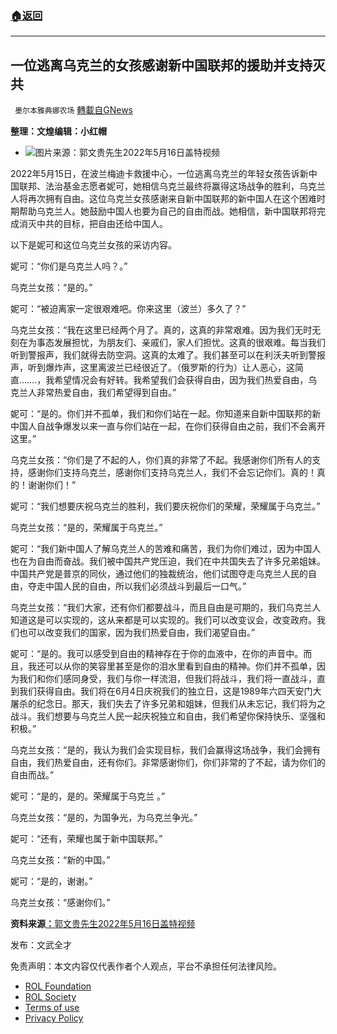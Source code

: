 ###  [:house:返回](README.md)
---


## 一位逃离乌克兰的女孩感谢新中国联邦的援助并支持灭共
` 墨尔本雅典娜农场` [轉載自GNews](https://gnews.org/zh-hans/2546689/)

**整理：文煌编辑：小红帽**
 
- ![](https://assets.gnews.org/wp-content/uploads/2022/05/gaitubao_Screenshot_from_2022-05-17_20-37-37.png)图片来源：郭文贵先生2022年5月16日盖特视频

2022年5月15日，在波兰梅迪卡救援中心，一位逃离乌克兰的年轻女孩告诉新中国联邦、法治基金志愿者妮可，她相信乌克兰最终将赢得这场战争的胜利，乌克兰人将再次拥有自由。这位乌克兰女孩感谢来自新中国联邦的新中国人在这个困难时期帮助乌克兰人。她鼓励中国人也要为自己的自由而战。她相信，新中国联邦将完成消灭中共的目标，把自由还给中国人。
 
以下是妮可和这位乌克兰女孩的采访内容。
 
妮可：“你们是乌克兰人吗？。”
 
乌克兰女孩：“是的。”
 
妮可：“被迫离家一定很艰难吧。你来这里（波兰）多久了？”
 
乌克兰女孩：“我在这里已经两个月了。真的，这真的非常艰难。因为我们无时无刻在为事态发展担忧，为朋友们、亲戚们，家人们担忧。这真的很艰难。每当我们听到警报声，我们就得去防空洞。这真的太难了。我们甚至可以在利沃夫听到警报声，听到爆炸声，这里离波兰已经很近了。（俄罗斯的行为）让人恶心，这简直…….，我希望情况会有好转。我希望我们会获得自由，因为我们热爱自由，乌克兰人非常热爱自由，我们希望得到自由。”
 
妮可：“是的。你们并不孤单，我们和你们站在一起。你知道来自新中国联邦的新中国人自战争爆发以来一直与你们站在一起，在你们获得自由之前，我们不会离开这里。”
 
乌克兰女孩：“你们是了不起的人，你们真的非常了不起。我感谢你们所有人的支持，感谢你们支持乌克兰，感谢你们支持乌克兰人，我们不会忘记你们。真的！真的！谢谢你们！”
 
妮可：“我们想要庆祝乌克兰的胜利，我们要庆祝你们的荣耀，荣耀属于乌克兰。”
 
乌克兰女孩：“是的，荣耀属于乌克兰。”
 
妮可：“我们新中国人了解乌克兰人的苦难和痛苦，我们为你们难过，因为中国人也在为自由而奋战。我们被中国共产党压迫，我们在中共国失去了许多兄弟姐妹。中国共产党是普京的同伙，通过他们的独裁统治，他们试图夺走乌克兰人民的自由，夺走中国人民的自由，所以我们必须战斗到最后一口气。”
 
乌克兰女孩：“我们大家，还有你们都要战斗，而且自由是可期的，我们乌克兰人知道这是可以实现的，这从来都是可以实现的。我们可以改变议会，改变政府。我们也可以改变我们的国家，因为我们热爱自由，我们渴望自由。”
 
妮可：“是的。我可以感受到自由的精神存在于你的血液中，在你的声音中。而且，我还可以从你的笑容里甚至是你的泪水里看到自由的精神。你们并不孤单，因为我们和你们感同身受，我们与你一样流泪，但我们将战斗，我们将一直战斗，直到我们获得自由。我们将在6月4日庆祝我们的独立日，这是1989年六四天安门大屠杀的纪念日。那天，我们失去了许多兄弟和姐妹，但我们从未忘记，我们将为之战斗。我们想要与乌克兰人民一起庆祝独立和自由，我们希望你保持快乐、坚强和积极。”
 
乌克兰女孩：“是的，我认为我们会实现目标，我们会赢得这场战争，我们会拥有自由，我们热爱自由，还有你们。非常感谢你们，你们非常的了不起，请为你们的自由而战。”
 
妮可：“是的，是的。荣耀属于乌克兰 。”
 
乌克兰女孩：“是的，为国争光，为乌克兰争光。”
 
妮可：“还有，荣耀也属于新中国联邦。”
 
乌克兰女孩：“新的中国。”
 
妮可：“是的，谢谢。”
 
乌克兰女孩：“感谢你们。”
 
**资料来源[：](//gettr.com/post/p19y2lw0913)**[郭文贵先生2022年5月16日盖特视频](//gettr.com/post/p19y2lw0913)
 
发布：文武全才

免责声明：本文内容仅代表作者个人观点，平台不承担任何法律风险。
  
- [ROL Foundation](https://rolfoundation.org/)
- [ROL Society](https://rolsociety.org/)
- [Terms of use](https://gnews.org/terms-of-use-3/)
- [Privacy Policy](https://gnews.org/privacy-policy/)

